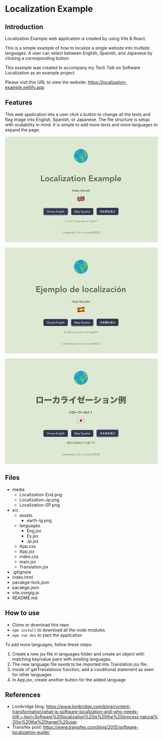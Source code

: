 # Localization Example

## Introduction

Localization Example web application is created by using Vite & React.

This is a simple example of how to localize a single website into multiple languages.
A user can select between English, Spanish, and Japanese by clicking a corresponding button.

This example was created to accompany my Tech Talk on Software Localization as an example project.

Please visit this URL to view the website:
https://localization-example.netlify.app

## Features

This web application lets a user click a button to change all the texts and flag image into English, Spanish, or Japanese.
The file structure is setup with scalability in mind. It is simple to add more texts and more languages to expand the page.

![Localization-Eng](https://github.com/cheesehero112/Localization-Example/raw/main/media/Localization-Eng.png)

![Localization-SP](https://github.com/cheesehero112/Localization-Example/raw/main/media/Localization-SP.png)

![Localization-Jp](https://github.com/cheesehero112/Localization-Example/raw/main/media/Localization-Jp.png)

## Files

- media
  - Localization-End.png
  - Localization-Jp.png
  - Localization-SP.png
- src
  - assets
    - earth-lg.png
  - languages
    - Eng.jsx
    - Es.jsx
    - Jp.jsx
  - App.css
  - App.jsx
  - index.css
  - main.jsx
  - Translation.jsx
- .gitignore
- index.html
- pacakge-lock.json
- pacakge.json
- vite.congig.js
- README.md

## How to use

- Clone or download this repo
- `npm install` to download all the node modules
- `npm run dev` to start the application

To add more languages, follow these steps:

1. Create a new jsx file in languages folder and create an object with matching key/value pairs with existing languages.
2. The new language file needs to be imported into Translation.jsx file.
3. Inside of getTranslations function, add a conditional statement as seen for other languages
4. In App.jsx, create another button for the added language

## References

- Lionbridge blog: https://www.lionbridge.com/blog/content-transformation/what-is-software-localization-and-who-needs-it/#:~:text=Software%20localization%20is%20the%20process,natural%20to%20the%20target%20user.
- Transifex post: https://www.transifex.com/blog/2015/software-localization-guide/
